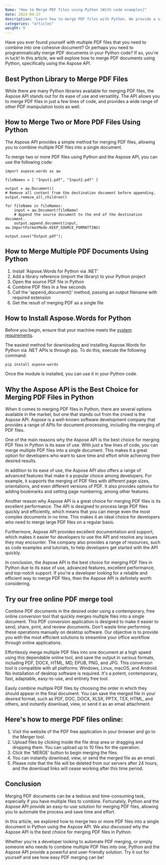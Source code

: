 ```yaml
---
Name: "How to Merge PDF files using Python [With code examples]"
date: 2023-04-27
description: "Learn how to merge PDF files with Python. We provide a simple method for merging PDF files, allowing you to combine multiple PDF files into a single document."
categories: "articles"
weight: 9
---
```


Have you ever found yourself with multiple PDF files that you need to combine into one cohesive document? Or perhaps you need to programmatically merge PDF documents in your Python code? If so, you're in luck! In this article, we will explore how to merge PDF documents using Python, specifically using the Aspose API.


## Best Python Library to Merge PDF Files

While there are many Python libraries available for merging PDF files, the Aspose API stands out for its ease of use and versatility. The API allows you to merge PDF files in just a few lines of code, and provides a wide range of other PDF manipulation tools as well.


## How to Merge Two or More PDF Files Using Python

The Aspose API provides a simple method for merging PDF files, allowing you to combine multiple PDF files into a single document.

To merge two or more PDF files using Python and the Aspose API, you can use the following code:

```
import aspose.words as aw

fileNames = [ "Input1.pdf", "Input2.pdf" ]

output = aw.Document()
# Remove all content from the destination document before appending.
output.remove_all_children()

for fileName in fileNames:
    input = aw.Document(fileName)
    # Append the source document to the end of the destination document.
    output.append_document(input, aw.ImportFormatMode.KEEP_SOURCE_FORMATTING)

output.save("Output.pdf");
```

## How to Merge Multiple PDF Documents Using Python

1. Install 'Aspose.Words for Python via .NET'
2. Add a library reference (import the library) to your Python project
3. Open the source PDF file in Python
4. Combine PDF files in a few seconds
5. Call the 'append_document()' method, passing an output filename with required extension
6. Get the result of merging PDF as a single file


## How to Install Aspose.Words for Python

Before you begin, ensure that your machine meets the [system requirements]( https://docs.aspose.com/words/python-net/system-requirements/).

The easiest method for downloading and installing Aspose.Words for Python via .NET APIs is through pip. To do this, execute the following command:

```
pip install aspose-words
```
Once the module is installed, you can use it in your Python code.


## Why the Aspose API is the Best Choice for Merging PDF Files in Python

When it comes to merging PDF files in Python, there are several options available in the market, but one that stands out from the crowd is the Aspose API. Aspose is a well-known software development company that provides a range of APIs for document processing, including the merging of PDF files.

One of the main reasons why the Aspose API is the best choice for merging PDF files in Python is its ease of use. With just a few lines of code, you can merge multiple PDF files into a single document. This makes it a great option for developers who want to save time and effort while achieving their desired results.

In addition to its ease of use, the Aspose API also offers a range of advanced features that make it a popular choice among developers. For example, it supports the merging of PDF files with different page sizes, orientations, and even different versions of PDF. It also provides options for adding bookmarks and setting page numbering, among other features.

Another reason why Aspose API is a great choice for merging PDF files is its excellent performance. The API is designed to process large PDF files quickly and efficiently, which means that you can merge even the most complex documents in no time. This makes it an ideal choice for developers who need to merge large PDF files on a regular basis.

Furthermore, Aspose API provides excellent documentation and support, which makes it easier for developers to use the API and resolve any issues they may encounter. The company also provides a range of resources, such as code examples and tutorials, to help developers get started with the API quickly.

In conclusion, the Aspose API is the best choice for merging PDF files in Python due to its ease of use, advanced features, excellent performance, and top-notch support. If you're a developer looking for a reliable and efficient way to merge PDF files, then the Aspose API is definitely worth considering.


## Try our free online PDF merge tool

Combine PDF documents in the desired order using a contemporary, free online conversion tool that quickly merges multiple files into a single document. This PDF conversion application is designed to make it easier to send, share, print, and review documents. Don't waste time performing these operations manually on desktop software. Our objective is to provide you with the most efficient solutions to streamline your office workflow through online applications.

Effortlessly merge multiple PDF files into one document at a high speed using this dependable online tool, and save the output in various formats, including PDF, DOCX, HTML, MD, EPUB, PNG, and JPG. This conversion tool is compatible with all platforms: Windows, Linux, macOS, and Android. No installation of desktop software is required. It's a potent, contemporary, fast, adaptable, easy-to-use, and entirely free tool.

Easily combine multiple PDF files by choosing the order in which they should appear in the final document. You can save the merged file in your desired format, such as PDF, DOC, DOCX, XLSX, PPTX, TEX, HTML, and others, and instantly download, view, or send it as an email attachment.


## Here's how to merge PDF files online:

1. Visit the website of the PDF free application in your browser and go to the Merger tool.
2. Upload files by clicking inside the file drop area or dragging and dropping them. You can upload up to 10 files for the operation.
3. Click the 'MERGE' button to begin merging the files.
4. You can instantly download, view, or send the merged file as an email.
5. Please note that the file will be deleted from our servers after 24 hours, and the download links will cease working after this time period.


## Conclusion

Merging PDF documents can be a tedious and time-consuming task, especially if you have multiple files to combine. Fortunately, Python and the Aspose API provide an easy-to-use solution for merging PDF files, allowing you to automate the process and save time and effort.

In this article, we explored how to merge two or more PDF files into a single document in Python using the Aspose API. We also discussed why the Aspose API is the best choice for merging PDF files in Python.

Whether you're a developer looking to automate PDF merging, or simply someone who needs to combine multiple PDF files into one, Python and the Aspose API provide a powerful and user-friendly solution. Try it out for yourself and see how easy PDF merging can be!
